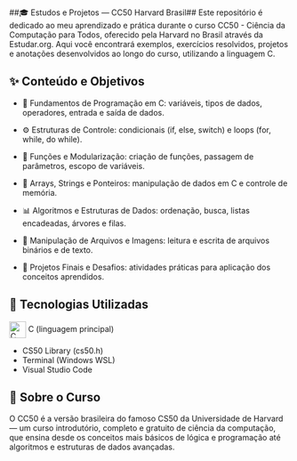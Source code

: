 ##🎓 Estudos e Projetos — CC50 Harvard Brasil## 
Este repositório é dedicado ao meu aprendizado e prática durante o curso CC50 - Ciência da Computação para Todos, oferecido pela Harvard no Brasil através da Estudar.org.
Aqui você encontrará exemplos, exercícios resolvidos, projetos e anotações desenvolvidos ao longo do curso, utilizando a linguagem C.

## ✨ Conteúdo e Objetivos ##

- 📌 Fundamentos de Programação em C: variáveis, tipos de dados, operadores, entrada e saída de dados.

- ⚙️ Estruturas de Controle: condicionais (if, else, switch) e loops (for, while, do while).

- 🧱 Funções e Modularização: criação de funções, passagem de parâmetros, escopo de variáveis.

- 📝 Arrays, Strings e Ponteiros: manipulação de dados em C e controle de memória.

- 📊 Algoritmos e Estruturas de Dados: ordenação, busca, listas encadeadas, árvores e filas.

- 💾 Manipulação de Arquivos e Imagens: leitura e escrita de arquivos binários e de texto.

- 🚀 Projetos Finais e Desafios: atividades práticas para aplicação dos conceitos aprendidos.

## 🚀 Tecnologias Utilizadas ##
<img src="https://upload.wikimedia.org/wikipedia/commons/3/35/The_C_Programming_Language_logo.svg" alt="C Language" width="30" style="vertical-align:middle;" /> C (linguagem principal)

- CS50 Library (cs50.h)
- Terminal (Windows WSL)
- Visual Studio Code

## 📖 Sobre o Curso ##
O CC50 é a versão brasileira do famoso CS50 da Universidade de Harvard — um curso introdutório, completo e gratuito de ciência da computação, que ensina desde os conceitos mais básicos de lógica e programação até algoritmos e estruturas de dados avançadas.
